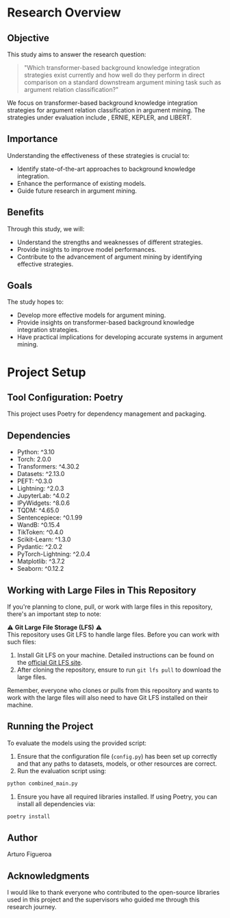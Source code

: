 # Research Overview

## Objective
This study aims to answer the research question:

> "Which transformer-based background knowledge integration strategies exist currently and how well do they perform in direct comparison on a standard downstream argument mining task such as argument relation classification?"

We focus on transformer-based background knowledge integration strategies for argument relation classification in argument mining. The strategies under evaluation include , ERNIE, KEPLER, and LIBERT.

## Importance
Understanding the effectiveness of these strategies is crucial to:
- Identify state-of-the-art approaches to background knowledge integration.
- Enhance the performance of existing models.
- Guide future research in argument mining.

## Benefits
Through this study, we will:
- Understand the strengths and weaknesses of different strategies.
- Provide insights to improve model performances.
- Contribute to the advancement of argument mining by identifying effective strategies.

## Goals
The study hopes to:
- Develop more effective models for argument mining.
- Provide insights on transformer-based background knowledge integration strategies.
- Have practical implications for developing accurate systems in argument mining.

# Project Setup

## Tool Configuration: Poetry
This project uses Poetry for dependency management and packaging.

## Dependencies
- Python: ^3.10
- Torch: 2.0.0
- Transformers: ^4.30.2
- Datasets: ^2.13.0
- PEFT: ^0.3.0
- Lightning: ^2.0.3
- JupyterLab: ^4.0.2
- IPyWidgets: ^8.0.6
- TQDM: ^4.65.0
- Sentencepiece: ^0.1.99
- WandB: ^0.15.4
- TikToken: ^0.4.0
- Scikit-Learn: ^1.3.0
- Pydantic: ^2.0.2
- PyTorch-Lightning: ^2.0.4
- Matplotlib: ^3.7.2
- Seaborn: ^0.12.2

## Working with Large Files in This Repository

If you're planning to clone, pull, or work with large files in this repository, there's an important step to note:

:warning: **Git Large File Storage (LFS)** :warning:  
This repository uses Git LFS to handle large files. Before you can work with such files:

1. Install Git LFS on your machine. Detailed instructions can be found on the [official Git LFS site](https://git-lfs.github.com/).
2. After cloning the repository, ensure to run `git lfs pull` to download the large files.

Remember, everyone who clones or pulls from this repository and wants to work with the large files will also need to have Git LFS installed on their machine.

## Running the Project
To evaluate the models using the provided script:

1. Ensure that the configuration file (`config.py`) has been set up correctly and that any paths to datasets, models, or other resources are correct.
2. Run the evaluation script using:
```bash
python combined_main.py  
```

1. Ensure you have all required libraries installed. If using Poetry, you can install all dependencies via:
```bash
poetry install
```

## Author
Arturo Figueroa

## Acknowledgments
I would like to thank everyone who contributed to the open-source libraries used in this project and the supervisors who guided me through this research journey.
